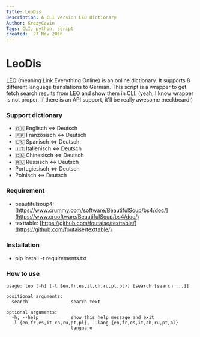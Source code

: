 ```yaml
---
Title: LeoDis
Description: A CLI version LEO Dictionary
Author: KrazyCavin
Tags: CLI, python, script
created:  27 Nov 2016
---
```


LeoDis
======
[LEO](https://dict.leo.org/) (meaning Link Everything Online) is an online dictionary. It supports 8 different language translations to German. This script is a wrapper to get fetch search results from LEO and show them in CLI. (yeah, I know wrapper is not proper. If there is an API support, it'll be really awesome :neckbeard:)

### Support dictionary
* :gb: Englisch ⇔ Deutsch
* :fr: Französisch ⇔ Deutsch
* :es: Spanisch ⇔ Deutsch
* :it: Italienisch ⇔ Deutsch
* :cn: Chinesisch ⇔ Deutsch
* :ru: Russisch ⇔ Deutsch
* Portugiesisch ⇔ Deutsch
* Polnisch ⇔ Deutsch

### Requirement
* beautifulsoup4: [https://www.crummy.com/software/BeautifulSoup/bs4/doc/](https://www.cruoftware/BeautifulSoup/bs4/doc/)
* texttable: [https://github.com/foutaise/texttable/](https://github.com/foutaise/texttable/)

### Installation
* pip install -r requirements.txt

### How to use
```
usage: leo [-h] [-l {en,fr,es,it,ch,ru,pt,pl}] [search [search ...]]

positional arguments:
  search                search text

optional arguments:
  -h, --help            show this help message and exit
  -l {en,fr,es,it,ch,ru,pt,pl}, --lang {en,fr,es,it,ch,ru,pt,pl}
                        languare
```
